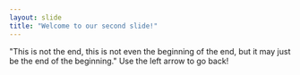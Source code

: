 ```yaml
---
layout: slide
title: "Welcome to our second slide!"
---
```

"This is not the end, this is not even the beginning of the end, but it may just be the end of the beginning."
Use the left arrow to go back!

